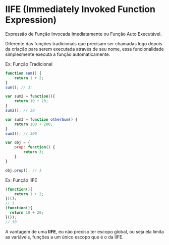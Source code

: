 # IIFE  (Immediately Invoked Function Expression)
Expressão de Função Invocada Imediatamente ou Função Auto Executável.


Diferente das funções tradicionais que precisam ser chamadas logo depois da criação para serem executada através de seu nome, essa funcionalidade simplesmente executa a função automaticamente.

Ex: Função Tradicional
```javascript
function sum() {
	return 1 + 2;
}
sum(); // 3;

var sum2 = function(){
	return 10 + 20;
}
sum2(); // 30

var sum3 = function otherSum() {
	return 100 + 200;
}
sum3(); // 300

var obj = {
	prop: function() {
		return 3;
	}
}

obj.prop(); // 3
```

Ex: Função IIFE
```javascript
(function(){
	return 1 + 2;
})();
// 3
(function(){
  return 10 + 20;
}());
// 30
```

A vantagem de uma **IIFE**, eu não preciso ter escopo global, ou seja ela limita as variáveis, funções a um único escopo que é o da IIFE.